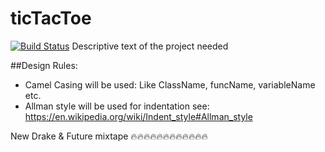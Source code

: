# ticTacToe
[![Build Status](https://travis-ci.org/BTFC/ticTacToe.png)](https://travis-ci.org/BTFC/ticTacToe)
Descriptive text of the project needed

##Design Rules:
* Camel Casing will be used: Like ClassName, funcName, variableName etc.
* Allman style will be used for indentation see: https://en.wikipedia.org/wiki/Indent_style#Allman_style

New Drake & Future mixtape :fire::fire::fire::fire::fire::fire::fire::fire::fire::fire::fire::fire:
